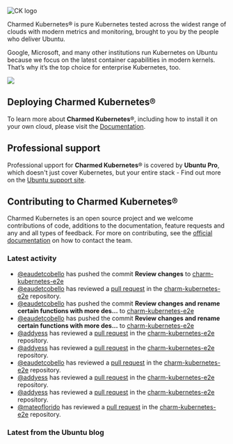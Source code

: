 ![CK logo](https://assets.ubuntu.com/v1/451d4cf4-Charmed+Kubernetes_RGB_onWhite_2022.svg)

Charmed Kubernetes® is pure Kubernetes tested across the widest range of clouds with modern metrics and monitoring, brought to you by the people who deliver Ubuntu.

Google, Microsoft, and many other institutions run Kubernetes on Ubuntu because we focus on the latest container capabilities in modern kernels. That’s why it’s the top choice for enterprise Kubernetes, too.

![](https://assets.ubuntu.com/v1/843c77b6-juju-at-a-glace.svg)

## Deploying Charmed Kubernetes®

To learn more about **Charmed Kubernetes**®, including how to install it on your own cloud, please visit the [Documentation][docs].

## Professional support

Professional upport for **Charmed Kubernetes**® is covered by **Ubuntu Pro**, which doesn't just cover Kubernetes, but your entire stack - Find out more on the [Ubuntu support site](https://ubuntu.com/support).

## Contributing to Charmed Kubernetes®

Charmed Kubernetes is an open source project and we welcome contributions of code, additions to the documentation, feature requests and any and all types of feedback. For more on contributing, see the [official documentation][get-in-touch] on how to contact the team.

<!-- LINKS -->
[docs]: https://ubuntu.com/kubernetes/docs
[get-in-touch]: https://ubuntu.com/kubernetes/docs/get-in-touch

### Latest activity

<!-- activity starts -->
 - [@eaudetcobello](https://github.com/eaudetcobello) has pushed the commit **Review changes** to [charm-kubernetes-e2e](https://github.com/charmed-kubernetes/charm-kubernetes-e2e)
 - [@eaudetcobello](https://github.com/eaudetcobello) has reviewed a [pull request](https://github.com/charmed-kubernetes/charm-kubernetes-e2e/pull/32) in the [charm-kubernetes-e2e](https://github.com/charmed-kubernetes/charm-kubernetes-e2e) repository.
 - [@eaudetcobello](https://github.com/eaudetcobello) has pushed the commit **Review changes and rename certain functions with more des...** to [charm-kubernetes-e2e](https://github.com/charmed-kubernetes/charm-kubernetes-e2e)
 - [@eaudetcobello](https://github.com/eaudetcobello) has pushed the commit **Review changes and rename certain functions with more des...** to [charm-kubernetes-e2e](https://github.com/charmed-kubernetes/charm-kubernetes-e2e)
 - [@addyess](https://github.com/addyess) has reviewed a [pull request](https://github.com/charmed-kubernetes/charm-kubernetes-e2e/pull/32) in the [charm-kubernetes-e2e](https://github.com/charmed-kubernetes/charm-kubernetes-e2e) repository.
 - [@addyess](https://github.com/addyess) has reviewed a [pull request](https://github.com/charmed-kubernetes/charm-kubernetes-e2e/pull/32) in the [charm-kubernetes-e2e](https://github.com/charmed-kubernetes/charm-kubernetes-e2e) repository.
 - [@eaudetcobello](https://github.com/eaudetcobello) has reviewed a [pull request](https://github.com/charmed-kubernetes/charm-kubernetes-e2e/pull/32) in the [charm-kubernetes-e2e](https://github.com/charmed-kubernetes/charm-kubernetes-e2e) repository.
 - [@addyess](https://github.com/addyess) has reviewed a [pull request](https://github.com/charmed-kubernetes/charm-kubernetes-e2e/pull/32) in the [charm-kubernetes-e2e](https://github.com/charmed-kubernetes/charm-kubernetes-e2e) repository.
 - [@addyess](https://github.com/addyess) has reviewed a [pull request](https://github.com/charmed-kubernetes/charm-kubernetes-e2e/pull/32) in the [charm-kubernetes-e2e](https://github.com/charmed-kubernetes/charm-kubernetes-e2e) repository.
 - [@mateoflorido](https://github.com/mateoflorido) has reviewed a [pull request](https://github.com/charmed-kubernetes/charm-kubernetes-e2e/pull/32) in the [charm-kubernetes-e2e](https://github.com/charmed-kubernetes/charm-kubernetes-e2e) repository.
<!-- activity ends -->

<!-- roadmap starts -->

<!-- roadmap ends -->

### Latest from the Ubuntu blog

<!-- blog starts -->

<!-- blog ends -->
